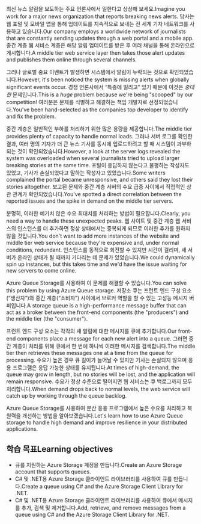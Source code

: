 <span data-ttu-id="42b0c-101">최신 뉴스 알림을 보도하는 주요 언론사에서 일한다고 상상해 보세요.</span><span class="sxs-lookup"><span data-stu-id="42b0c-101">Imagine you work for a major news organization that reports breaking news alerts.</span></span> <span data-ttu-id="42b0c-102">당사는 웹 포털 및 모바일 앱을 통해 업데이트를 지속적으로 보내는 전 세계 기자 네트워크를 사용하고 있습니다.</span><span class="sxs-lookup"><span data-stu-id="42b0c-102">Our company employs a worldwide network of journalists that are constantly sending updates through a web portal and a mobile app.</span></span> <span data-ttu-id="42b0c-103">중간 계층 웹 서비스 계층은 해당 알림 업데이트를 받은 후 여러 채널을 통해 온라인으로 게시합니다.</span><span class="sxs-lookup"><span data-stu-id="42b0c-103">A middle tier web service layer then takes those alert updates and publishes them online through several channels.</span></span>

<span data-ttu-id="42b0c-104">그러나 글로벌 중요 이벤트가 발생하면 시스템에서 알림이 누락되는 것으로 확인되었습니다.</span><span class="sxs-lookup"><span data-stu-id="42b0c-104">However, it's been noticed the system is missing alerts when globally significant events occur.</span></span> <span data-ttu-id="42b0c-105">경쟁 언론사에서 “특종에 밀리고” 있기 때문에 이것은 _중대한_ 문제입니다.</span><span class="sxs-lookup"><span data-stu-id="42b0c-105">This is a _huge_ problem because we're being "scooped" by our competition!</span></span> <span data-ttu-id="42b0c-106">여러분은 문제를 식별하고 해결하는 책임 개발자로 선정되었습니다.</span><span class="sxs-lookup"><span data-stu-id="42b0c-106">You've been hand-selected as the companies top developer to identify and fix the problem.</span></span>

<span data-ttu-id="42b0c-107">중간 계층은 일반적인 부하를 처리하기 위한 많은 용량을 제공합니다.</span><span class="sxs-lookup"><span data-stu-id="42b0c-107">The middle tier provides plenty of capacity to handle normal loads.</span></span> <span data-ttu-id="42b0c-108">그러나 서버 로그를 확인한 결과, 여러 명의 기자가 더 큰 뉴스 기사를 동시에 업로드하려고 할 때 시스템이 과부하 되는 것이 확인되었습니다.</span><span class="sxs-lookup"><span data-stu-id="42b0c-108">However, a look at the server logs revealed the system was overloaded when several journalists tried to upload larger breaking stories at the same time.</span></span> <span data-ttu-id="42b0c-109">포털이 응답하지 않는다고 불평하는 작성자도 있었고, 기사가 손실되었다고 말하는 작성자고 있었습니다.</span><span class="sxs-lookup"><span data-stu-id="42b0c-109">Some writers complained the portal became unresponsive, and others said they lost their stories altogether.</span></span> <span data-ttu-id="42b0c-110">보고된 문제와 중간 계층 서버의 수요 급증 사이에서 직접적인 상관 관계가 확인되었습니다.</span><span class="sxs-lookup"><span data-stu-id="42b0c-110">You've spotted a direct correlation between the reported issues and the spike in demand on the middle tier servers.</span></span>

<span data-ttu-id="42b0c-111">분명히, 이러한 예기치 않은 수요 최대치를 처리하는 방법이 필요합니다.</span><span class="sxs-lookup"><span data-stu-id="42b0c-111">Clearly, you need a way to handle these unexpected peaks.</span></span> <span data-ttu-id="42b0c-112">웹 사이트 및 중간 계층 웹 서비스의 인스턴스를 더 추가하면 정상 상태에서는 중복되게 되므로 이러한 추가를 원하지 않을 것입니다.</span><span class="sxs-lookup"><span data-stu-id="42b0c-112">You don't want to add more instances of the website and middle tier web service because they're expensive and, under normal conditions, redundant.</span></span> <span data-ttu-id="42b0c-113">인스턴스를 동적으로 회전할 수 있지만 시간이 걸리며, 새 서버가 온라인 상태가 될 때까지 기다리는 데 문제가 있었습니다.</span><span class="sxs-lookup"><span data-stu-id="42b0c-113">We could dynamically spin up instances, but this takes time and we'd have the issue waiting for new servers to come online.</span></span>

<span data-ttu-id="42b0c-114">Azure Queue Storage를 사용하여 이 문제를 해결할 수 있습니다.</span><span class="sxs-lookup"><span data-stu-id="42b0c-114">You can solve this problem by using Azure Queue storage.</span></span> <span data-ttu-id="42b0c-115">저장소 큐는 프런트 엔드 구성 요소(“생산자”)와 중간 계층(“소비자”) 사이에서 브로커 역할을 할 수 있는 고성능 메시지 버퍼입니다.</span><span class="sxs-lookup"><span data-stu-id="42b0c-115">A storage queue is a high-performance message buffer that can act as a broker between the front-end components (the "producers") and the middle tier (the "consumer").</span></span> 

<span data-ttu-id="42b0c-116">프런트 엔드 구성 요소는 각각의 새 알림에 대한 메시지를 큐에 추가합니다.</span><span class="sxs-lookup"><span data-stu-id="42b0c-116">Our front-end components place a message for each new alert into a queue.</span></span> <span data-ttu-id="42b0c-117">그러면 중간 계층이 처리를 위해 큐에서 한 번에 하나씩 이러한 메시지를 검색합니다.</span><span class="sxs-lookup"><span data-stu-id="42b0c-117">The middle tier then retrieves these messages one at a time from the queue for processing.</span></span> <span data-ttu-id="42b0c-118">수요가 높은 경우 큐 길이가 늘어날 수 있지만 기사는 손실되지 않으며 응용 프로그램은 응답 가능한 상태를 유지됩니다.</span><span class="sxs-lookup"><span data-stu-id="42b0c-118">At times of high-demand, the queue may grow in length, but no stories will be lost, and the application will remain responsive.</span></span> <span data-ttu-id="42b0c-119">수요가 정상 수준으로 떨어지면 웹 서비스는 큐 백로그까지 모두 처리합니다.</span><span class="sxs-lookup"><span data-stu-id="42b0c-119">When demand drops back to normal levels, the web service will catch up by working through the queue backlog.</span></span>

<span data-ttu-id="42b0c-120">Azure Queue Storage를 사용하여 분산 응용 프로그램에서 높은 수요를 처리하고 복원력을 개선하는 방법을 알아보겠습니다.</span><span class="sxs-lookup"><span data-stu-id="42b0c-120">Let's learn how to use Azure Queue storage to handle high demand and improve resilience in your distributed applications.</span></span>

## <a name="learning-objectives"></a><span data-ttu-id="42b0c-121">학습 목표</span><span class="sxs-lookup"><span data-stu-id="42b0c-121">Learning objectives</span></span>

- <span data-ttu-id="42b0c-122">큐를 지원하는 Azure Storage 계정을 만듭니다.</span><span class="sxs-lookup"><span data-stu-id="42b0c-122">Create an Azure Storage account that supports queues.</span></span>
- <span data-ttu-id="42b0c-123">C# 및 .NET용 Azure Storage 클라이언트 라이브러리를 사용하여 큐를 만듭니다.</span><span class="sxs-lookup"><span data-stu-id="42b0c-123">Create a queue using C# and the Azure Storage Client Library for .NET.</span></span>
- <span data-ttu-id="42b0c-124">C# 및 .NET용 Azure Storage 클라이언트 라이브러리를 사용하여 큐에서 메시지를 추가, 검색 및 제거합니다.</span><span class="sxs-lookup"><span data-stu-id="42b0c-124">Add, retrieve, and remove messages from a queue using C# and the Azure Storage Client Library for .NET.</span></span>